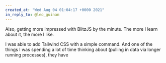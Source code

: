```yaml
---
created_at: "Wed Aug 04 01:04:17 +0000 2021"
in_reply_to: @leo_guinan
---
```


Also, getting more impressed with BlitzJS by the minute. The more I learn about it, the more I like.

I was able to add Tailwind CSS with a simple command. And one of the things I was spending a lot of time thinking about (pulling in data via longer running processes), they have